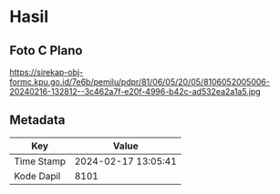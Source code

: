 # Hasil

## Foto C Plano

https://sirekap-obj-formc.kpu.go.id/7e6b/pemilu/pdpr/81/06/05/20/05/8106052005006-20240216-132812--3c462a7f-e20f-4996-b42c-ad532ea2a1a5.jpg


## Metadata

| Key        | Value               |
| ---------- | ------------------- |
| Time Stamp | 2024-02-17 13:05:41 |
| Kode Dapil | 8101                |



